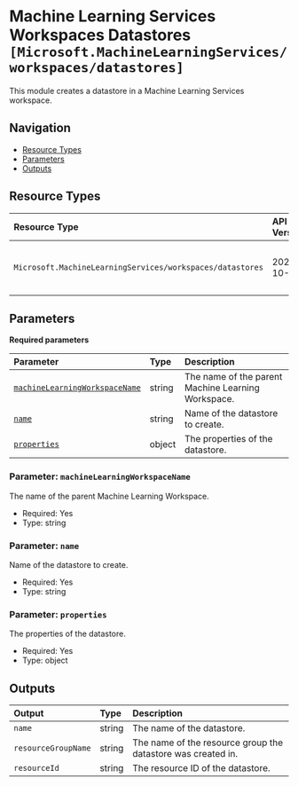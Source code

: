 # Machine Learning Services Workspaces Datastores `[Microsoft.MachineLearningServices/workspaces/datastores]`

This module creates a datastore in a Machine Learning Services workspace.

## Navigation

- [Resource Types](#Resource-Types)
- [Parameters](#Parameters)
- [Outputs](#Outputs)

## Resource Types

| Resource Type | API Version | References |
| :-- | :-- | :-- |
| `Microsoft.MachineLearningServices/workspaces/datastores` | 2024-10-01 | <ul style="padding-left: 0px;"><li>[AzAdvertizer](https://www.azadvertizer.net/azresourcetypes/microsoft.machinelearningservices_workspaces_datastores.html)</li><li>[Template reference](https://learn.microsoft.com/en-us/azure/templates/Microsoft.MachineLearningServices/2024-10-01/workspaces/datastores)</li></ul> |

## Parameters

**Required parameters**

| Parameter | Type | Description |
| :-- | :-- | :-- |
| [`machineLearningWorkspaceName`](#parameter-machinelearningworkspacename) | string | The name of the parent Machine Learning Workspace. |
| [`name`](#parameter-name) | string | Name of the datastore to create. |
| [`properties`](#parameter-properties) | object | The properties of the datastore. |

### Parameter: `machineLearningWorkspaceName`

The name of the parent Machine Learning Workspace.

- Required: Yes
- Type: string

### Parameter: `name`

Name of the datastore to create.

- Required: Yes
- Type: string

### Parameter: `properties`

The properties of the datastore.

- Required: Yes
- Type: object

## Outputs

| Output | Type | Description |
| :-- | :-- | :-- |
| `name` | string | The name of the datastore. |
| `resourceGroupName` | string | The name of the resource group the datastore was created in. |
| `resourceId` | string | The resource ID of the datastore. |
